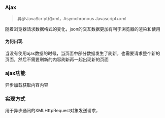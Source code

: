 ### Ajax
>异步JavaScript和xml，Asymchronous Javascript+xml

随着浏览器请求数据格式的变化，json的交互数据更加有利于浏览器的渲染和使用

#### 为何出现
当没有使用ajax数据的时候，当页面中部分数据发生了刷新，也需要请求整个新的页面，然后不需要刷新的内容刷新再一起出现新的页面

### ajax功能
异步加载获取内容内容

### 实现方式
用于异步通讯的XMLHttpRequest对象发送请求，